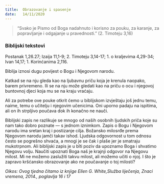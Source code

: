 ```yaml
---
title:  Obrazovanje i spasenje
date:   14/11/2020
---
```


> <p></p>
> “Svako je Pismo od Boga nadahnuto i korisno za pouku, za karanje, za popravljanje i odgajanje u pravednosti.” (2. Timoteju 3,16)

### Biblijski tekstovi
Postanak 1,26.27; Izaija 11,1-9; 2. Timoteju 3,14-17; 1. o kraljevima 4,29-34; Ivan 14,17; 1. Korinćanima 2,116.

Biblija iznosi dugu povijest o Bogu i Njegovom narodu.

Katkad se na nju gleda kao na ljubavnu priču koja je krenula naopako, barem privremeno. Ili se na nju može gledati kao na priču o ocu i njegovoj buntovnoj djeci koja mu se na kraju vraćaju.

Ali za potrebe ove pouke otkrit ćemo u biblijskom izvještaju još jednu temu, naime, temu o učitelju i njegovim učenicima. Oni uporno padaju na ispitima, ali on ih strpljivo poučava dok ih konačno ne nauči.

Biblijski zapis ne razlikuje se mnogo od naših osobnih ljudskih priča koje su nam tako dobro poznate — s jednom iznimkom. Zapis o Bogu i Njegovom narodu ima sretan kraj i postizanje cilja. Božansko milosrđe prema Njegovom narodu jamči takav ishod. Ljudska odgovornost u tom odnosu često se pogrešno shvaća, a mnogi je se čak i plaše jer je smatraju mukotrpnom. Ali biblijski zapis je u bîti poziv da upoznamo Boga i shvatimo Njegovu volju. Naučiti upoznati Boga naš je krajnji odgovor na Njegovu milost. Mi ne možemo zaslužiti takvu milost, ali možemo učiti o njoj. I što je zapravo kršćansko obrazovanje ako ne poučavanje o toj milosti?

*Oikos: Ovog tjedna čitamo iz knjige Ellen G. White,Služba liječenja, Znaci vremena, 2014., poglavlja 16 i 17*